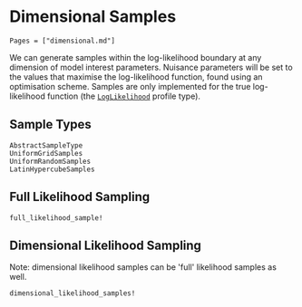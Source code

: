 # Dimensional Samples

```@index
Pages = ["dimensional.md"]
```

We can generate samples within the log-likelihood boundary at any dimension of model interest parameters. Nuisance parameters will be set to the values that maximise the log-likelihood function, found using an optimisation scheme. Samples are only implemented for the true log-likelihood function (the [`LogLikelihood`](@ref) profile type).

## Sample Types

```@docs
AbstractSampleType
UniformGridSamples
UniformRandomSamples
LatinHypercubeSamples
```

## Full Likelihood Sampling

```@docs
full_likelihood_sample!
```

## Dimensional Likelihood Sampling

Note: dimensional likelihood samples can be 'full' likelihood samples as well.

```@docs
dimensional_likelihood_samples!
```